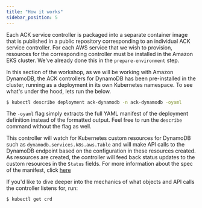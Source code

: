 ```yaml
---
title: "How it works"
sidebar_position: 5
---
```


Each ACK service controller is packaged into a separate container image that is published in a public repository corresponding to an individual ACK service controller. For each AWS service that we wish to provision, resources for the corresponding controller must be installed in the Amazon EKS cluster. We've already done this in the ```prepare-environment``` step.

In this section of the workshop, as we will be working with Amazon DynamoDB, the ACK controllers for DynamoDB has been pre-installed in the cluster, running as a deployment in its own Kubernetes namespace. To see what's under the hood, lets run the below.

```bash
$ kubectl describe deployment ack-dynamodb -n ack-dynamodb -oyaml
```

The ```-oyaml``` flag simply extracts the full YAML manifest of the deployment definition instead of the formatted output. Feel free to run the ```describe``` command without the flag as well.

This controller will watch for Kubernetes custom resources for DynamoDB such as `dynamodb.services.k8s.aws.Table` and will make API calls to the DynamoDB endpoint based on the configuration in these resources created. As resources are created, the controller will feed back status updates to the custom resources in the `Status` fields. For more information about the spec of the manifest, click [here](https://aws-controllers-k8s.github.io/community/reference/)

If you'd like to dive deeper into the mechanics of what objects and API calls the controller listens for, run:

```bash
$ kubectl get crd 
```
